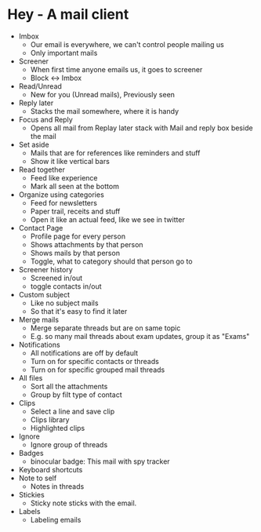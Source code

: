 # Hey - A mail client

- Imbox
  - Our email is everywhere, we can't control people mailing us
  - Only important mails
- Screener
  - When first time anyone emails us, it goes to screener
  - Block <-> Imbox
- Read/Unread
  - New for you (Unread mails), Previously seen
- Reply later
  - Stacks the mail somewhere, where it is handy
- Focus and Reply
  - Opens all mail from Replay later stack with Mail and reply
box beside the mail
- Set aside
  - Mails that are for references like reminders and stuff
  - Show it like vertical bars
- Read together
  - Feed like experience
  - Mark all seen at the bottom
- Organize using categories
  - Feed for newsletters
  - Paper trail, receits and stuff
  - Open it like an actual feed, like we see in twitter
- Contact Page
  - Profile page for every person
  - Shows attachments by that person
  - Shows mails by that person
  - Toggle, what to category should that person go to
- Screener history
  - Screened in/out
  - toggle contacts in/out
- Custom subject
  - Like no subject mails
  - So that it's easy to find it later
- Merge mails
  - Merge separate threads but are on same topic
  - E.g. so many mail threads about exam updates,
group it as "Exams"
- Notifications
  - All notifications are off by default
  - Turn on for specific contacts or threads
  - Turn on for specific grouped mail threads
- All files
  - Sort all the attachments
  - Group by filt type of contact
- Clips
  - Select a line and save clip
  - Clips library
  - Highlighted clips
- Ignore
  - Ignore group of threads
- Badges
  - binocular badge: This mail with spy tracker
- Keyboard shortcuts
- Note to self
  - Notes in threads
- Stickies
  - Sticky note sticks with the email.
- Labels
  - Labeling emails
